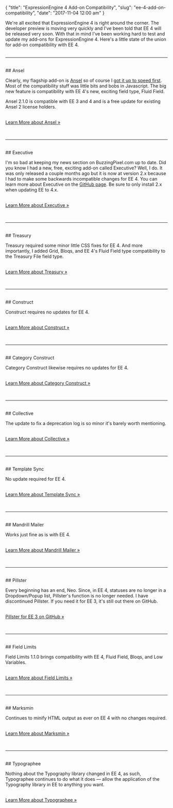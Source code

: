 {
    "title": "ExpressionEngine 4 Add-on Compatibility",
    "slug": "ee-4-add-on-compatibility",
    "date": "2017-11-04 12:00 am"
}

We're all excited that ExpressionEngine 4 is right around the corner. The developer preview is moving very quickly and I've been told that EE 4 will be released very soon. With that in mind I've been working hard to test and update my add-ons for ExpressionEngine 4. Here's a little state of the union for add-on compatibility with EE 4.
<br><br>
<hr>
<br>
## Ansel

Clearly, my flagship add-on is [Ansel](/software/ansel-ee) so of course I [got it up to speed first](http://buzzingpixel.dev/software/ansel-ee/changelog/2-1-0). Most of the compatibility stuff was little bits and bobs in Javascript. The big new feature is compatibility with EE 4's new, exciting field type, Fluid Field.

Ansel 2.1.0 is compatible with EE 3 and 4 and is a free update for existing Ansel 2 license holders.
<br><br>
<p><div class="u--centered"><a href="/software/ansel-ee" class="button button--outlined">Learn More about Ansel »</a></div></p>
<br>
<hr>
<br>
## Executive

I'm so bad at keeping my news section on BuzzingPixel.com up to date. Did you know I had a new, free, exciting add-on called Executive? Well, I do. It was only released a couple months ago but it is now at version 2.x because I had to make some backwards incompatible changes for EE 4. You can learn more about Executive on the [GitHub page](https://github.com/tjdraper/executive-ee). Be sure to only install 2.x when updating EE to 4.x.
<br><br>
<p><div class="u--centered"><a href="https://github.com/tjdraper/executive-ee" class="button button--outlined">Learn More about Executive »</a></div></p>
<br>
<hr>
<br>
## Treasury

Treasury required some minor little CSS fixes for EE 4. And more importantly, I added Grid, Bloqs, and EE 4's Fluid Field type compatibility to the Treasury File field type.
<br><br>
<p><div class="u--centered"><a href="/software/treasury" class="button button--outlined">Learn More about Treasury »</a></div></p>
<br>
<hr>
<br>
## Construct

Construct requires no updates for EE 4.
<br><br>
<p><div class="u--centered"><a href="/software/construct" class="button button--outlined">Learn More about Construct »</a></div></p>
<br>
<hr>
<br>
## Category Construct

Category Construct likewise requires no updates for EE 4.
<br><br>
<p><div class="u--centered"><a href="/software/category-construct" class="button button--outlined">Learn More about Category Construct »</a></div></p>
<br>
<hr>
<br>
## Collective

The update to fix a deprecation log is so minor it's barely worth mentioning.
<br><br>
<p><div class="u--centered"><a href="/software/collective" class="button button--outlined">Learn More about Collective »</a></div></p>
<br>
<hr>
<br>
## Template Sync

No update required for EE 4.
<br><br>
<p><div class="u--centered"><a href="/software/template-sync" class="button button--outlined">Learn More about Template Sync »</a></div></p>
<br>
<hr>
<br>
## Mandrill Mailer

Works just fine as is with EE 4.
<br><br>
<p><div class="u--centered"><a href="/software/mandrill-mailer" class="button button--outlined">Learn More about Mandrill Mailer »</a></div></p>
<br>
<hr>
<br>
## Pillster

Every beginning has an end, Neo. Since, in EE 4, statuses are no longer in a Dropdown/Popup list, Pillster's function is no longer needed. I have discontinued Pillster. If you need it for EE 3, it's still out there on GitHub.
<br><br>
<p><div class="u--centered"><a href="https://github.com/tjdraper/pillster" class="button button--outlined">Pillster for EE 3 on GitHub »</a></div></p>
<br>
<hr>
<br>
## Field Limits

Field Limits 1.1.0 brings compatibility with EE 4, Fluid Field, Bloqs, and Low Variables.
<br><br>
<p><div class="u--centered"><a href="/software/field-limits" class="button button--outlined">Learn More about Field Limits »</a></div></p>
<br>
<hr>
<br>
## Marksmin

Continues to minify HTML output as ever on EE 4 with no changes required.
<br><br>
<p><div class="u--centered"><a href="/software/marksmin" class="button button--outlined">Learn More about Marksmin »</a></div></p>
<br>
<hr>
<br>
## Typographee

Nothing about the Typography library changed in EE 4, as such, Typographee continues to do what it does — allow the application of the Typography library in EE to anything you want.
<br><br>
<p><div class="u--centered"><a href="/software/typographee" class="button button--outlined">Learn More about Typographee »</a></div></p>
